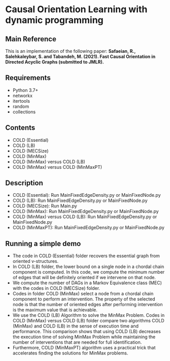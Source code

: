 # Causal Orientation Learning with dynamic programming

## Main Reference
This is an implementation of the following paper:
**Safaeian, R., Salehkaleybar, S. and Tabandeh, M. (2021). Fast Causal Orientation in Directed Acyclic Graphs (submitted to JMLR).**

## Requirements
+ Python 3.7+
+ networkx
+ itertools
+ random
+ collections


## Contents
+ COLD (Essential)  
+ COLD (LB)  
+ COLD (MECSize)  
+ COLD (MinMax)  
+ COLD (MinMax) versus COLD (LB)  
+ COLD (MinMax) versus COLD (MinMaxPT)  


## Description
+ COLD (Essential): Run MainFixedEdgeDensity.py or MainFixedNode.py  
+ COLD (LB):  Run MainFixedEdgeDensity.py or MainFixedNode.py  
+ COLD (MECSize): Run Main.py  
+ COLD (MinMax):  Run MainFixedEdgeDensity.py or MainFixedNode.py  
+ COLD (MinMax) versus COLD (LB):  Run MainFixedEdgeDensity.py or MainFixedNode.py  
+ COLD (MinMaxPT):  Run MainFixedEdgeDensity.py or MainFixedNode.py 


## Running a simple demo
+ The code in COLD (Essential) folder recovers the essential graph from oriented v-structures.  
+ In COLD (LB) folder, the lower bound on a single node in a chordal chain component is computed. In this code, we compute the minimum number of edges that will be definitely oriented if we intervene on that node.  
+ We compute the number of DAGs in a Markov Equivalence class (MEC) with the codes in COLD (MECSize) folder.  
+ Codes in folder COLD (MinMax) select a node from a chordal chain component to perform an intervention. The property of the selected node is that the number of oriented edges after performing intervention is the maximum value that is achievable.  
+ We use the COLD (LB) Algorithm to solve the MinMax Problem. Codes in COLD (MinMax) versus COLD (LB) folder compare two algorithms COLD (MinMax) and COLD (LB) in the sense of execution time and performance. This comparison shows that using COLD (LB) decreases the execution time of solving MinMax Problem while maintaining the number of interventions that are needed for full identification.  
+ Furthermore, COLD (MinMaxPT) algorithm uses a practical trick that accelerates finding the solutions for MinMax problems. 


 

